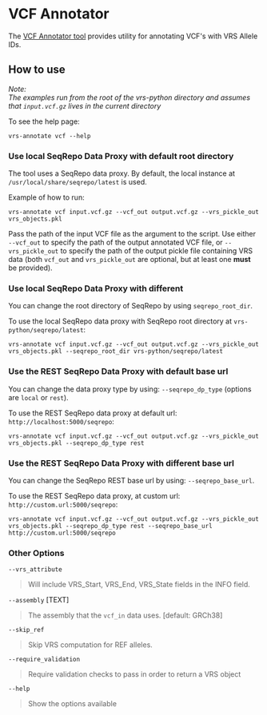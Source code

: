 # VCF Annotator

The [VCF Annotator tool](../../src/ga4gh/vrs/extras/vcf_annotation.py) provides utility for annotating VCF's with VRS Allele IDs.

## How to use

*Note:\
The examples run from the root of the vrs-python directory and assumes that `input.vcf.gz` lives in the current directory*

To see the help page:

```commandline
vrs-annotate vcf --help
```

### Use local SeqRepo Data Proxy with default root directory

The tool uses a SeqRepo data proxy. By default, the local instance at `/usr/local/share/seqrepo/latest` is used.

Example of how to run:

```commandline
vrs-annotate vcf input.vcf.gz --vcf_out output.vcf.gz --vrs_pickle_out vrs_objects.pkl
```

Pass the path of the input VCF file as the argument to the script. Use either `--vcf_out` to specify the path of the output annotated VCF file, or `--vrs_pickle_out` to specify the path of the output pickle file containing VRS data (both `vcf_out` and `vrs_pickle_out` are optional, but at least one __must__ be provided).

### Use local SeqRepo Data Proxy with different

You can change the root directory of SeqRepo by using `seqrepo_root_dir`.

To use the local SeqRepo data proxy with SeqRepo root directory at `vrs-python/seqrepo/latest`:

```commandline
vrs-annotate vcf input.vcf.gz --vcf_out output.vcf.gz --vrs_pickle_out vrs_objects.pkl --seqrepo_root_dir vrs-python/seqrepo/latest
```

### Use the REST SeqRepo Data Proxy with default base url

You can change the data proxy type by using: `--seqrepo_dp_type` (options are `local` or `rest`).

To use the REST SeqRepo data proxy at default url: `http://localhost:5000/seqrepo`:

```commandline
vrs-annotate vcf input.vcf.gz --vcf_out output.vcf.gz --vrs_pickle_out vrs_objects.pkl --seqrepo_dp_type rest
```

### Use the REST SeqRepo Data Proxy with different base url
You can change the SeqRepo REST base url by using: `--seqrepo_base_url`.

To use the REST SeqRepo data proxy, at custom url: `http://custom.url:5000/seqrepo`:
```commandline
vrs-annotate vcf input.vcf.gz --vcf_out output.vcf.gz --vrs_pickle_out vrs_objects.pkl --seqrepo_dp_type rest --seqrepo_base_url http://custom.url:5000/seqrepo
```

### Other Options
`--vrs_attribute`
>Will include VRS_Start, VRS_End, VRS_State fields in the INFO field.

`--assembly` [TEXT]
>The assembly that the `vcf_in` data uses. [default: GRCh38]

`--skip_ref`
>Skip VRS computation for REF alleles.

`--require_validation`
>Require validation checks to pass in order to return a VRS object

`--help`
>Show the options available
